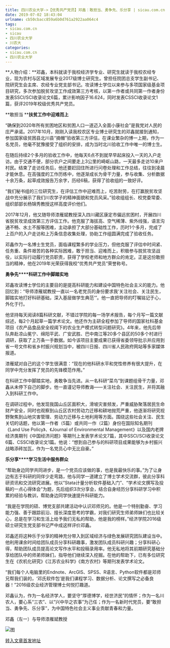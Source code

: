 ```yaml
---
title: 四川农业大学->【优秀共产党员】邓鑫：敢担当、勇争先、乐分享 | sicau.com.cn
date: 2019-07-02 18:43:04
urlname: cb50cbacc859a6b0d761a2922aa064c4
tags: 
- sicau.com.cn
- sicau
- 四川农业大学
- 川农大
categories:
- sicau.com.cn
- 四川农业大学
---
```



**人物介绍：**邓鑫，本科就读于我校经济学专业、研究生就读于我校农经专业，现为农村与区域发展专业2017级博士研究生。曾担任院团总支学生副书记、院研究生会主席、农经专业党支部书记。攻读博士学位以来参与多项国家级基金项目研究，多次参加脱贫攻坚工作成效第三方考核，以第一作者或共同第一作者身份发表SSCI/SCI收录论文6篇，累计影响因子16.624，同时发表CSSCI收录论文1篇，获评2019年校级优秀共产党员。

**敢担当 ****扶贫工作中迎难而上**

“确保到2020年所有贫困地区和贫困人口一道迈入全面小康社会”是我党对人民的庄严承诺。2017年10月，刚刚入读我校农区专业博士研究生的邓鑫就接到通知，参加国家级贫困县北川县“摘帽”验收第三方评估，在课业繁杂的博一上期，作为一名党员，他毫不犹豫接受了组织的安排，成为当时北川验收工作中唯一的博士生。

在随后持续2个多月的验收工作中，他每天6点不到就早早起床投入一天的入户走访。由于交通不便，部分农户之间要走上3公里的崎岖山路，一天最多走访10来户村民。结束了走访任务后，他还要赶回住所进行问卷处理和工作总结，往往到凌晨才能休息。在高强度的工作历练中，他逐渐成长为骨干力量，参与收集、分析数据十余万条，起草成效报告万余字，历经6稿，获得了验收组的一致好评。

“我们秘书组的三位研究生，在评估工作中迎难而上，吃苦耐劳，在打赢脱贫攻坚战中充分展示了我们川农学子的精神面貌和党员风采。”验收组组长、校党委常委、组织部部长杨锦秀教授这样高度评价他们。

2017年12月，他又随导师漆雁斌教授深入四川藏区康定市偏远贫困村，开展四川省脱贫攻坚成效第三方评估工作。他克服了海拔高、空气稀薄、紫外线强，语言沟通不畅、水土不服等困难，主动承担了大部分基础性工作，历时1个多月，完成了上百户的入户走访和上万条信息收集处理，协助工作组圆满完成了验收任务。

邓鑫作为一名博士生党员，面临课程繁多的学业压力，但他克服了评估中时间紧、任务重、条件艰苦的各种实际困难，敢于担当、迎难而上，积极参与脱贫攻坚战役，以实际行动履行党员职责，获得了学校老师和地方群众的肯定。正是这份敢担当的精神，他在2019年光荣获得我校“优秀共产党员”荣誉称号。

**勇争先****科研工作中脚踏实地**

邓鑫攻读博士学位的主要目的是提高科研能力和建设中国特色社会主义的能力。他回忆到：“导师漆雁斌教授一直以一名老党员的身份要求我‘关注社会、关注民生，脚踏实地打好科研基础，深入基层做学生典范’”。他一直把导师的叮嘱铭记于心，外化于行。

他坚持每天阅读8篇科研文献，不错过学院的每一场学术报告，每个月写一篇文献综述，每2个月起草一篇学术论文。他还作为主研全程参加了导师的国家社科基金项目《农产品食品安全视阈下的农业生产模式转型问题研究》。4年来，他先后带队奔赴凉山冕宁、绵阳平武、广安武胜、巴中南江等20多个县区的50多个村进行调研，获取了上万条一手数据。如今该项目主要成果已获得省委领导批示并应用到省一号文件和省乡村振兴规划当中，被四川日报、四川省人民政府网站等多家媒体报道。

漆雁斌对自己的这个学生很满意：“现在的他科研水平和党性修养有很大提升，在同学中充分发挥了党员的先锋模范作用。”

在科研工作中脚踏实地，勇敢争当先进。从一名科研“菜鸟”到课题组骨干力量，邓鑫从未停下自己的脚步。他一直谨记导师教诲——关注社会、关注民生，并将其融入到科研工作中。

在调研过程中，他发现我国山丘区面积大，滑坡灾害频发，严重威胁聚落居民生命财产安全，同时也观察到山丘区农村劳动力迁移和耕地抛荒严重，他逐渐将研究视野聚焦到山地灾害管理、劳动力迁移与土地利用等方面。围绕这些社会关注、民生关切的话题，他以第一作者（5篇）或共同一作（2篇）身份在国际知名期刊《Land Use Policy》、《Journal of Environmental Management》以及国内老牌经济类期刊《中国经济问题》等期刊上发表学术论文7篇，其中SSCI/SCI收录论文6篇、CSSCI收录论文1篇。他说：“想到自己参与的科研项目成果能够为乡村振兴战略添砖加瓦，作为一名党员心中无比自豪。”

**乐分享****学习生活中服务群众**

“帮助身边同学共同进步，是一个党员应该做的事，也是我最快乐的事。”为了让身边有志于科研的同伴少走弯路，他与同学一道建立了博士学术交流群，彼此分享科研资讯和交流研究进展。他以“Stata计量分析软件基础入门”、“学术论文撰写及投稿的一点心得体会”为题，先后组织3次分享会，结合自身经历分享科研学习中积累的经验与教训，帮助身边同学快速提升科研能力。

“我是在学院的硕、博党支部共建活动中认识邓师兄的。他是一个特别勤奋、学习能力强、善于跟踪前沿、擅长深度思考的学霸，对我们研究生师弟师妹们也比较关心，总是在学习和生活上给予我们无私的帮助，他是我的榜样。”经济学院2016级硕士研究生党支部书记严中成这样评价邓鑫。

邓鑫还将这种乐于分享的精神充分带入到区域经济与绿色发展研究团队建设当中。他利用课余时间给团队成员分享科研趣事，激发团队成员科研兴趣；分享科研心得，帮助团队成员提高论文写作水平和投稿录用率。他无私地将其前期研究基础分享给团队中的师弟师妹们，指导他们继续深入挖掘。在他的帮助下，已有多位研究生在《农机化研究》《江苏农业科学》《南方农村》等期刊发表学术论文。

“我们每个人电脑里的Endnote、ArcGIS、SPSS、R语言、Python软件都是邓师兄帮我们装的，‘邓氏软件包’是我们课程学习、数据分析、论文撰写之必备良器！”2016级农业经济管理博士何悦打趣道。

邓鑫认为，作为一名经济学人，要坚守“厚德博学，经世济民”的情怀；作为一名川农人，要心系“三农”、以“兴中华之农事”为己任；作为一名新时代党员，要“敢担当、勇争先、乐分享”，为中国特色社会主义事业贡献青春和力量。

邓鑫（左一）与导师漆雁斌教授



![图](https://news.sicau.edu.cn/__local/7/61/FB/5A1DB12AD60D596C926CA20E2C7_62DCD7EE_6474.jpg)

[转入文章首发地址](https://news.sicau.edu.cn/info/1078/52405.htm)